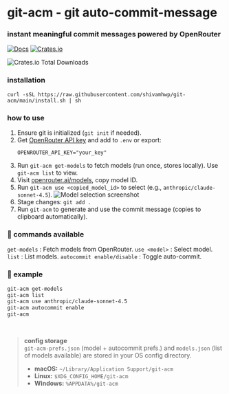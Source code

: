 # git-acm - git auto-commit-message

### instant meaningful commit messages powered by OpenRouter

[![Docs](https://img.shields.io/badge/docs-git--acm.pages.dev-blue?logo=readthedocs)](https://git-acm.pages.dev) [![Crates.io](https://img.shields.io/badge/crates.io-git--acm-orange?logo=rust)](https://crates.io/crates/git-acm)

![Crates.io Total Downloads](https://img.shields.io/crates/d/git-acm?labelColor=%23222&color=white)

### installation

```
curl -sSL https://raw.githubusercontent.com/shivamhwp/git-acm/main/install.sh | sh
```
### how to use

1. Ensure git is initialized (`git init` if needed).
2. Get [OpenRouter API key](https://openrouter.ai/keys) and add to `.env` or export:
   ```
   OPENROUTER_API_KEY="your_key"
   ```
3. Run `git-acm get-models` to fetch models (run once, stores locally). Use `git-acm list` to view.
4. Visit [openrouter.ai/models](https://openrouter.ai/models), copy model ID.
5. Run `git-acm use <copied_model_id>` to select (e.g., `anthropic/claude-sonnet-4.5`).
![Model selection screenshot](https://ypazyw0thq.ufs.sh/f/38t7p527clgq7em4D2IYty0zsu2PpBGJxga1efWZASI7i4DU)
6. Stage changes: `git add .`
7. Run `git-acm` to generate and use the commit message (copies to clipboard automatically).

### 📍 commands available
`get-models` : Fetch models from OpenRouter.
`use <model>` : Select model.
`list` : List models.
`autocommit enable/disable` : Toggle auto-commit.


### 📍 example

```bash
git-acm get-models
git-acm list
git-acm use anthropic/claude-sonnet-4.5
git-acm autocommit enable
git-acm
```
<br/>

> **config storage** <br/>
>`git-acm-prefs.json` (model + autocommit prefs.) and `models.json` (list of models available) are stored in your OS config directory.  
> - **macOS:** `~/Library/Application Support/git-acm`  
> - **Linux:** `$XDG_CONFIG_HOME/git-acm`  
> - **Windows:** `%APPDATA%/git-acm`
